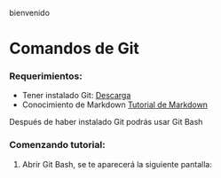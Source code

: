 bienvenido

# Comandos de Git


### Requerimientos:
* Tener instalado Git: [Descarga](https://git-scm.com/downloads)
* Conocimiento de Markdown [Tutorial de Markdown](https://guides.github.com/features/mastering-markdown/)

Después de haber instalado Git podrás usar Git Bash

### Comenzando tutorial:

1. Abrir Git Bash, se te aparecerá la siguiente pantalla:
